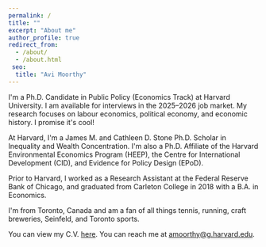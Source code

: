 ```yaml
---
permalink: /
title: ""
excerpt: "About me"
author_profile: true
redirect_from: 
  - /about/
  - /about.html
 seo:
  title: "Avi Moorthy"
---
```


I'm a Ph.D. Candidate in Public Policy (Economics Track) at Harvard University. I am available for interviews in the 2025–2026 job market. My research focuses on labour economics, political economy, and economic history. I promise it's cool!  

At Harvard, I'm a James M. and Cathleen D. Stone Ph.D. Scholar in Inequality and Wealth Concentration. I'm also a Ph.D. Affiliate of the Harvard Environmental Economics Program (HEEP), the Centre for International Development (CID), and Evidence for Policy Design (EPoD).  

Prior to Harvard, I worked as a Research Assistant at the Federal Reserve Bank of Chicago, and graduated from Carleton College in 2018 with a B.A. in Economics.  

I'm from Toronto, Canada and am a fan of all things tennis, running, craft breweries, Seinfeld, and Toronto sports.   

You can view my C.V. [here](https://avi-moorthy.github.io/files/Moorthy_CV.pdf). You can reach me at [amoorthy@g.harvard.edu](mailto:amoorthy@g.harvard.edu).